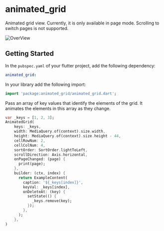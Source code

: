 # animated_grid

Animated grid view.
Currently, it is only available in page mode.
Scrolling to switch pages is not supported.

![OverView](https://github.com/suzukihund/animated_grid/blob/master/sample_gif/overview.gif?raw=true)

## Getting Started

In the `pubspec.yaml` of your flutter project, add the following dependency:
```yaml
animated_grid:
```
In your library add the following import:

```dart
import 'package:animated_grid/animated_grid.dart';
```

Pass an array of key values that identify the elements of the grid. 
It animates the elements in this array as they change.
```dart
var _keys = [1, 2, 3];
AnimatedGrid(
    keys: _keys,
    width: MediaQuery.of(context).size.width,
    height: MediaQuery.of(context).size.height - 44,
    cellRowNum: 2,
    cellColNum: 4,
    sortOrder: SortOrder.lightToLeft,
    scrollDirection: Axis.horizontal,
    onPageChanged: (page) {
      print(page);
    },
    builder: (ctx, index) {
      return ExampleContent(
        caption: '${_keys[index]}',
        keyVal: _keys[index],
        onDeleteAt: (key) {
          setState(() {
            _keys.remove(key);
          });
        },
      );
    },
)
```
